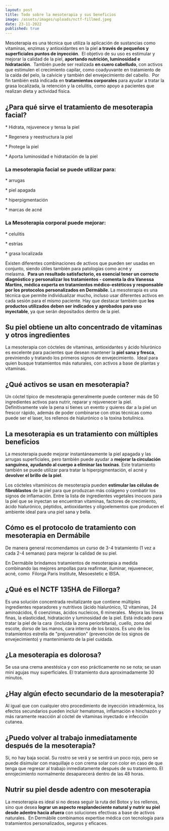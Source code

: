 ```yaml
---
layout: post
title: Todo sobre la mesoterapia y sus beneficios
image: /assets/images/uploads/nctf-fillmed.jpeg
date: 23-11-2022
published: true
---
```

Mesoterapia es una técnica que utiliza la aplicación de sustancias como vitaminas, enzimas y antioxidantes en la piel **a través de pequeños y superficiales puntos de inyección**.  El objetivo de su uso es estimular y mejorar la calidad de la piel, **aportando nutrición, luminosidad e hidratación**.  También puede ser realizada **en cuero cabelludo**, con activos que estimulen el crecimiento capilar, como coadyuvante en tratamiento de la caída del pelo, la calvicie y también del envejecimiento del cabello.  Por fin también está indicada en **tratamientos corporales** para ayudar a tratar la grasa localizada, la retención y la celulitis, como apoyo a pacientes que realizan dieta y actividad física. 

## ¿Para qué sirve el tratamiento de mesoterapia facial?

\* Hidrata, rejuvenece y tensa la piel

\* Regenera y reestructura la piel

\* Protege la piel

\* Aporta luminosidad e hidratación de la piel

### La mesoterapia facial se puede utilizar para:

\* arrugas

\* piel apagada

\* hiperpigmentación

\* marcas de acné

### La Mesoterapia corporal puede mejorar:

\* celulitis

\* estrías

\* grasa localizada

Existen diferentes combinaciones de activos que pueden ser usadas en conjunto, siendo útiles también para patologías como acné y melasma.  **Para un resultado satisfactorio, es esencial tener un correcto diagnóstico y personalizar los tratamientos - comenta la dra Vanessa Martins, médica experta en tratamientos médico-estéticos y responsable por los protocolos personalizados en Dermábile**. La mesoterapia es una técnica que permite individualizar mucho, incluso usar diferentes activos en cada sesión para el mismo paciente. Hay que destacar también que **los productos utilizados deben ser indicados y aprobados para uso inyectable**, ya que serán depositados dentro de la piel. 

## Su piel obtiene un alto concentrado de vitaminas y otros ingredientes

La mesoterapia con cócteles de vitaminas, antioxidantes y ácido hilurónico es excelente para pacientes que desean mantener la **piel sana y fresca**, previniendo y tratando los primeros signos de envejecimiento.  Ideal para quien busque tratamientos más naturales, con activos a base de plantas y vitaminas.

## ¿Qué activos se usan en mesoterapia?

Un cóctel típico de mesoterapia generalmente puede contener más de 50 ingredientes activos para nutrir, reparar y rejuvenecer la piel. Definitivamente vale la pena si tienes un evento y quieres dar a la piel un frescor rápido, además de poder combinarse con otras técnicas como puede ser el laser, los rellenos de hialurónico o la toxina botulínica. 

## La mesoterapia es un tratamiento con múltiples beneficios

La mesoterapia puede mejorar instantáneamente la piel apagada y las arrugas superficiales, pero también puede ayudar a **mejorar la circulación sanguínea, ayudando al cuerpo a eliminar las toxinas**. Este tratamiento también se puede utilizar para tratar la hiperpigmentación, el acné y **devolver el brillo de la piel**.

Los cócteles vitamínicos de mesoterapia pueden **estimular las células de fibroblastos** de la piel para que produzcan más colágeno y combatir los signos de inflamación. Entre la lista de ingredientes vegetales inocuos para la piel que se inyectan se encuentran vitaminas, factores de crecimiento, ácido hialurónico, péptidos, antioxidantes y oligoelementos que producen el ambiente ideal para una piel sana y bella.

## Cómo es el protocolo de tratamiento con mesoterapia  en Dermábile

De manera general recomendamos un curso de 3-4 tratamiento (1 vez a cada 2-4 semanas) para mejorar la calidad de su piel.

En Dermábile brindamos tratamientos de mesoterapia a medida combinando las mejores ampollas para reafirmar, iluminar, rejuvenecer, acné, como  Filorga Paris Institute,  Mesoestetic e IBSA. 

## ¿Qué es el NCTF 135HA de Fillorga?

Es una solución concentrada revitalizante que contiene múltiples ingredientes reparadores y nutritivos (ácido hialurónico, 12 vitaminas, 24 aminoácidos, 6 coenzimas, ácidos nucleicos, 6 minerales.  Mejora las lineas finas, la elasticidad, hidratación y luminosidad de la piel. Está indicado para tratar la piel de la cara  (incluida la zona periorbitaria), cuello, zona del escote, dorso de las manos, cara interna de los brazos. Es uno de los tratamientos estrella de "prejuvenation" (prevención de los signos de envejecimiento) y mantenimiento de la piel cuidada.

## ¿La mesoterapia es dolorosa?

Se usa una crema anestésica y con eso prácticamente no se nota; se usan mini agujas muy superficiales. El tratamiento dura aproximadamente 30 minutos.

## ¿Hay algún efecto secundario de la mesoterapia?

Al igual que con cualquier otro procedimiento de inyección intradérmica, los efectos secundarios pueden incluir hematomas, inflamación e hinchazón y más raramente reacción al cóctel de vitaminas inyectado e infección cutanea.

## ¿Puedo volver al trabajo inmediatamente después de la mesoterapia?

Sí, no hay baja social. Su rostro se verá y se sentirá un poco rojo, pero se puede disimular con maquillaje o con crema solar con color en caso de que tenga que regresar al trabajo inmediatamente después de su tratamiento. El enrojecimiento normalmente desaparecerá dentro de las 48 horas.

## Nutrir su piel desde adentro con mesoterapia

La mesoterapia es ideal si no desea seguir la ruta del Botox y los rellenos, sino que desea **lograr un aspecto resplandeciente natural y nutrir su piel desde adentro hacia afuera** con soluciones efectivas a base de activos naturales.  En Dermábile combinamos expertise médica con tecnología para tratamientos personalizados, seguros y eficaces.